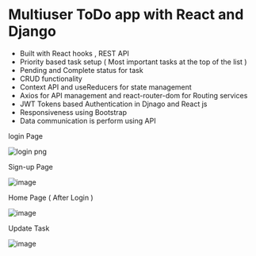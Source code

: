 # Multiuser ToDo app with React and Django 

- Built with React hooks , REST API 
- Priority based task setup ( Most important tasks at the top of the list )
- Pending and Complete status for task
- CRUD functionality
- Context API and useReducers for state management
- Axios for API management and react-router-dom for Routing services
- JWT Tokens based Authentication in Djnago and React js 
- Responsiveness using Bootstrap
- Data communication is perform using API

login Page

![login png](https://user-images.githubusercontent.com/70961848/154474174-91c9ae27-c3c2-4f8a-966a-d76e98943a5c.png)

Sign-up Page

![image](https://user-images.githubusercontent.com/70961848/154474346-f91d8d3e-4471-4f50-9e03-622ba51a0871.png)

Home Page ( After Login )

![image](https://user-images.githubusercontent.com/70961848/154474854-3301c925-e278-43a9-b23e-db327ccfee35.png)

Update Task

![image](https://user-images.githubusercontent.com/70961848/154474999-202f43fb-5e44-4a33-9073-bf088a802f00.png)
